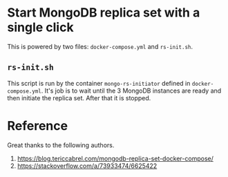 # Start MongoDB replica set with a single click

This is powered by two files: `docker-compose.yml` and `rs-init.sh`.

## `rs-init.sh`

This script is run by the container `mongo-rs-initiator` defined in `docker-compose.yml`. It's job is to wait until the 3 MongoDB instances are ready and then initiate the replica set. After that it is stopped.

# Reference

Great thanks to the following authors.

1. https://blog.tericcabrel.com/mongodb-replica-set-docker-compose/
2. https://stackoverflow.com/a/73933474/6625422
